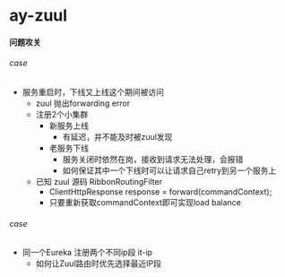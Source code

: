 # ay-zuul

#### 问题攻关

###### case
+ 服务重启时，下线又上线这个期间被访问
  + zuul 抛出forwarding error
  + 注册2个小集群
    + 新服务上线
      + 有延迟，并不能及时被zuul发现
    + 老服务下线
      + 服务关闭时依然在岗，接收到请求无法处理，会报错 
      + 如何保证其中一个下线时可以让请求自己retry到另一个服务上
  + 已知 zuul 源码 RibbonRoutingFilter
    + ClientHttpResponse response = forward(commandContext);
    + 只要重新获取commandContext即可实现load balance

###### case
+ 同一个Eureka 注册两个不同ip段 it-ip
  + 如何让Zuul路由时优先选择最近IP段
